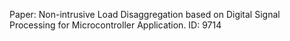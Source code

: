 Paper: Non-intrusive Load Disaggregation based on Digital Signal Processing for Microcontroller Application.
ID: 9714
